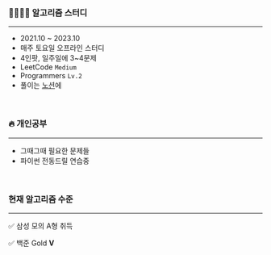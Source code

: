 ### 👨‍👩‍👦‍👦 알고리즘 스터디

---

- 2021.10 ~ 2023.10
- 매주 토요일 오프라인 스터디
- 4인팟, 일주일에 3~4문제
- LeetCode `Medium`
- Programmers `Lv.2`
- 풀이는 [노션](https://www.notion.so/bfa0b44b538f4649a2203a55a329b128)에
</br>

### 🔥 개인공부

---

- 그때그때 필요한 문제들
- 파이썬 전동드릴 연습중
</br>

### 현재 알고리즘 수준

---

✅ 삼성 모의 A형 취득

✅ 백준 Gold **V**
